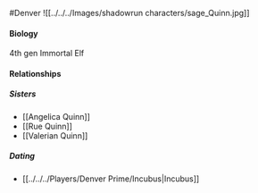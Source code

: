 #Denver 
![[../../../Images/shadowrun characters/sage_Quinn.jpg]]

#### Biology
4th gen Immortal Elf

#### Relationships
##### Sisters
- [[Angelica Quinn]]
- [[Rue Quinn]]
- [[Valerian Quinn]]

##### Dating
- [[../../../Players/Denver Prime/Incubus|Incubus]]